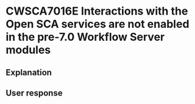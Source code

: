 # CWSCA7016E Interactions with the Open SCA services are not enabled in the pre-7.0 Workflow Server modules

## Explanation

## User response
